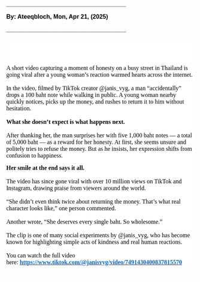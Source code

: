 <div aria-labelledby="docs-ml-promotion-aria-label" style="font-family: Arial, Helvetica, sans-serif;">
    <div aria-labelledby="docs-ml-promotion-aria-label" style="font-family: Arial, Helvetica, sans-serif;">
        <div aria-labelledby="docs-ml-promotion-aria-label" style="font-family: Arial, Helvetica, sans-serif;">
            <div style='text-align: start;color: rgb(0, 0, 0);font-size: medium;font-family: "'>
                <div aria-labelledby="docs-ml-promotion-aria-label" style="font-family: Arial, Helvetica, sans-serif;">
                    <div>
                        <div>
                            <div style="color: rgba(0, 0, 0, 0.87);font-size: 16px;"><strong>____________________________________</strong></div>
                            <p><strong>By: Ateeqbloch, Mon, Apr 21, (2025)</strong></p>
                            <p><strong>____________________________________</strong></p>
                        </div>
                    </div>
                </div>
            </div>
            <div style='text-align: start;color: rgb(0, 0, 0);font-size: medium;font-family: "'>
                <div>
                    <div>
                        <div style="color: rgb(255, 255, 255);background-color: rgb(255, 255, 255);">
                            <p style="text-align: left;color: rgb(0, 0, 0);font-size: 11pt;font-family: Calibri;"><span style="font-size: 22pt;"><br></span><span style="border: 0px solid rgb(0, 0, 0);"><img alt="" src="https://lh7-rt.googleusercontent.com/docsz/AD_4nXeaZBdkQrlfWFobSi3LYnNM57fLVzwvRbeJ1RmEXH8tvNaa6pg5pk442l5IaVxHnl4OVFxOdIf_R_GlBNJ7zrIPigQ_tSZ-U7ia-NW2tP8jnXL2wWoJt2y3ODBWoGi__K_KgTUuFaXJZ3ANnQ3bfQ=s320?key=89c2HPga8dmPWU3kvWTHx7kJ" title=""></span><span style="color: rgb(0, 0, 0);font-size: 12pt;font-family: Calibri;"><br><br>A short video capturing a moment of honesty on a busy street in Thailand is going viral after a young woman&rsquo;s reaction warmed hearts across the internet.<br><br>In the video, filmed by TikTok creator @janis_vyg, a man &ldquo;accidentally&rdquo; drops a 100 baht note while walking in public. A young woman nearby quickly notices, picks up the money, and rushes to return it to him without hesitation.<br><br><strong>What she doesn&rsquo;t expect is what happens next.</strong><br><br>After thanking her, the man surprises her with five 1,000 baht notes &mdash; a total of 5,000 baht &mdash; as a reward for her honesty. At first, she seems unsure and politely tries to refuse the money. But as he insists, her expression shifts from confusion to happiness.</span></p>
                            <p style="text-align: left;color: rgb(0, 0, 0);font-size: 11pt;font-family: Calibri;"><span style="font-size: 12pt;"><strong>Her smile at the end says it all.</strong><br><br>The video has since gone viral with over 10 million views on TikTok and Instagram, drawing praise from viewers around the world.<br><br>&ldquo;She didn&rsquo;t even think twice about returning the money. That&rsquo;s what real character looks like,&rdquo; one person commented.<br><br>Another wrote, &ldquo;She deserves every single baht. So wholesome.&rdquo;<br><br>The clip is one of many social experiments by @janis_vyg, who has become known for highlighting simple acts of kindness and real human reactions.<br><br>You can watch the full video here:&nbsp;</span><a href="https://www.tiktok.com/@janisvyg/video/7491430400837815570" target="_blank" rel="noopener noreferrer"><strong><u><span style="color: rgb(5, 99, 193);font-size: 12pt;">https://www.tiktok.com/@janisvyg/video/7491430400837815570</span></u></strong></a></p>
                        </div>
                    </div>
                </div>
            </div>
        </div>
        <div>
            <div>
                <div>
                    <div style="color: rgb(255, 255, 255);background-color: rgb(255, 255, 255);"><br></div>
                </div>
            </div>
        </div>
    </div>
</div>
